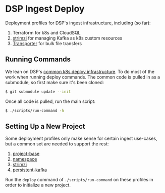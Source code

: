 # DSP Ingest Deploy
Deployment profiles for DSP's ingest infrastructure, including (so far):
1. Terraform for k8s and CloudSQL
2. [strimzi](https://github.com/strimzi/strimzi-kafka-operator) for managing Kafka as k8s custom resources
3. [Transporter](https://github.com/DataBiosphere/transporter) for bulk file transfers

## Running Commands
We lean on DSP's [common k8s deploy infrastructure](https://github.com/broadinstitute/dsp-k8s-deploy). To do
most of the work when running deploy commands. The common code is pulled in as a submodule, so first make
sure it's been cloned:
```bash
$ git submodule update --init
```

Once all code is pulled, run the main script:
```bash
$ ./scripts/run-command -h
```

## Setting Up a New Project
Some deployment profiles only make sense for certain ingest use-cases, but a common set are needed to
support the rest:
1. [project-base](profiles/project-base/README.md)
2. [namespace](profiles/namespace/README.md)
3. [strimzi](profiles/strimzi/README.md)
4. [persistent-kafka](profiles/persistent-kafka/README.md)

Run the `deploy` command of `./scripts/run-command` on these profiles in order to initialize a new project.
